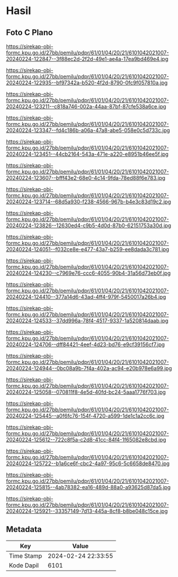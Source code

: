 # Hasil

## Foto C Plano

https://sirekap-obj-formc.kpu.go.id/27bb/pemilu/pdpr/61/01/04/20/21/6101042021007-20240224-122847--3f88ec2d-2f2d-49e1-ae4a-17ea9bd469e4.jpg

https://sirekap-obj-formc.kpu.go.id/27bb/pemilu/pdpr/61/01/04/20/21/6101042021007-20240224-122935--bf97342a-b520-4f2d-8790-0fc9f057810a.jpg

https://sirekap-obj-formc.kpu.go.id/27bb/pemilu/pdpr/61/01/04/20/21/6101042021007-20240224-123211--c818a746-002a-44aa-87bf-87cfe538a6ce.jpg

https://sirekap-obj-formc.kpu.go.id/27bb/pemilu/pdpr/61/01/04/20/21/6101042021007-20240224-123347--fd4c186b-a06a-47a8-abe5-058e0c5d733c.jpg

https://sirekap-obj-formc.kpu.go.id/27bb/pemilu/pdpr/61/01/04/20/21/6101042021007-20240224-123451--44cb2164-543a-471e-a220-e8951b46ee5f.jpg

https://sirekap-obj-formc.kpu.go.id/27bb/pemilu/pdpr/61/01/04/20/21/6101042021007-20240224-123607--bfff43e2-68e0-4c14-9fda-78ed88f6e783.jpg

https://sirekap-obj-formc.kpu.go.id/27bb/pemilu/pdpr/61/01/04/20/21/6101042021007-20240224-123714--68d5a930-f238-4566-967b-b4e3c83d19c2.jpg

https://sirekap-obj-formc.kpu.go.id/27bb/pemilu/pdpr/61/01/04/20/21/6101042021007-20240224-123826--12630ed4-c9b5-4d0d-87b0-62151753a30d.jpg

https://sirekap-obj-formc.kpu.go.id/27bb/pemilu/pdpr/61/01/04/20/21/6101042021007-20240224-124051--f032ce8e-e477-43a7-b259-ee8dada3c781.jpg

https://sirekap-obj-formc.kpu.go.id/27bb/pemilu/pdpr/61/01/04/20/21/6101042021007-20240224-124230--c7969e76-ccc6-4055-90b4-31a56d73eb0f.jpg

https://sirekap-obj-formc.kpu.go.id/27bb/pemilu/pdpr/61/01/04/20/21/6101042021007-20240224-124410--377a14d6-43ad-4ff4-979f-5450017a26b4.jpg

https://sirekap-obj-formc.kpu.go.id/27bb/pemilu/pdpr/61/01/04/20/21/6101042021007-20240224-124533--37dd996a-78f4-4517-9337-1a520814daab.jpg

https://sirekap-obj-formc.kpu.go.id/27bb/pemilu/pdpr/61/01/04/20/21/6101042021007-20240224-124706--dff84421-4eef-4d23-bd76-e9cf39156cf7.jpg

https://sirekap-obj-formc.kpu.go.id/27bb/pemilu/pdpr/61/01/04/20/21/6101042021007-20240224-124944--0bc08a9b-7f4a-402a-ac94-e20b978e6a99.jpg

https://sirekap-obj-formc.kpu.go.id/27bb/pemilu/pdpr/61/01/04/20/21/6101042021007-20240224-125058--070811f8-4e5d-40fd-bc24-5aaa1776f703.jpg

https://sirekap-obj-formc.kpu.go.id/27bb/pemilu/pdpr/61/01/04/20/21/6101042021007-20240224-125445--a0f6fc76-154f-4720-a599-1de1c1a2cc6c.jpg

https://sirekap-obj-formc.kpu.go.id/27bb/pemilu/pdpr/61/01/04/20/21/6101042021007-20240224-125612--722c8f5a-c2d8-41cc-84f4-1f65082e8cbd.jpg

https://sirekap-obj-formc.kpu.go.id/27bb/pemilu/pdpr/61/01/04/20/21/6101042021007-20240224-125722--b1a6ce6f-cbc2-4a97-95c6-5c6658de8470.jpg

https://sirekap-obj-formc.kpu.go.id/27bb/pemilu/pdpr/61/01/04/20/21/6101042021007-20240224-125815--4ab78382-ea16-489d-88a0-a93625d87da5.jpg

https://sirekap-obj-formc.kpu.go.id/27bb/pemilu/pdpr/61/01/04/20/21/6101042021007-20240224-125921--33357149-7d13-445a-8cf8-b8be048c15ce.jpg


## Metadata

| Key        | Value               |
| ---------- | ------------------- |
| Time Stamp | 2024-02-24 22:33:55 |
| Kode Dapil | 6101                |



